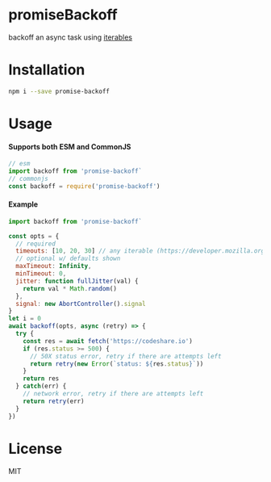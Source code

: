 # promiseBackoff

backoff an async task using [iterables](https://developer.mozilla.org/en-US/docs/Web/JavaScript/Reference/Iteration_protocols)

# Installation

```sh
npm i --save promise-backoff
```

# Usage

#### Supports both ESM and CommonJS

```js
// esm
import backoff from 'promise-backoff`
// commonjs
const backoff = require('promise-backoff')
```

#### Example

```js
import backoff from 'promise-backoff`

const opts = {
  // required
  timeouts: [10, 20, 30] // any iterable (https://developer.mozilla.org/en-US/docs/Web/JavaScript/Reference/Iteration_protocols)
  // optional w/ defaults shown
  maxTimeout: Infinity,
  minTimeout: 0,
  jitter: function fullJitter(val) {
    return val * Math.random()
  },
  signal: new AbortController().signal
}
let i = 0
await backoff(opts, async (retry) => {
  try {
    const res = await fetch('https://codeshare.io')
    if (res.status >= 500) {
      // 50X status error, retry if there are attempts left
      return retry(new Error(`status: ${res.status}`))
    }
    return res
  } catch(err) {
    // network error, retry if there are attempts left
    return retry(err)
  }
})
```

# License

MIT
